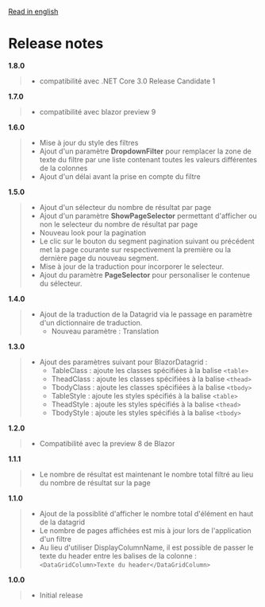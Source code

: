 [Read in english](https://github.com/niou128/BlazorComponent/blob/master/RELEASE_NOTE.en.md)

# Release notes
**1.8.0**
> - compatibilité avec .NET Core 3.0 Release Candidate 1

**1.7.0**
> - compatibilité avec blazor preview 9

**1.6.0**
> - Mise à jour du style des filtres
> - Ajout d'un paramètre **DropdownFilter** pour remplacer la zone de texte du filtre par une liste contenant toutes les valeurs différentes de la colonnes
> - Ajout d'un délai avant la prise en compte du filtre

**1.5.0**
> - Ajout d'un sélecteur du nombre de résultat par page
> - Ajout d'un paramètre **ShowPageSelector** permettant d'afficher ou non le selecteur du nombre de résultat par page
> - Nouveau look pour la pagination
> - Le clic sur le bouton du segment pagination suivant ou précédent met la page courante sur respectivement la première ou la dernière page du nouveau segment.
> - Mise à jour de la traduction pour incorporer le selecteur.
> - Ajout du paramètre **PageSelector** pour personaliser le contenue du sélecteur. 

**1.4.0**
> - Ajout de la traduction de la Datagrid via le passage en paramètre d'un dictionnaire de traduction. 
>   - Nouveau paramètre : Translation

**1.3.0**
> - Ajout des paramètres suivant pour BlazorDatagrid :
>   - TableClass : ajoute les classes spécifiées à la balise ```<table>```
>   - TheadClass : ajoute les classes spécifiées à la balise ```<thead>```
>   - TbodyClass : ajoute les classes spécifiées à la balise ```<tbody>```
>   - TableStyle : ajoute les styles spécifiés à la balise ```<table>```
>   - TheadStyle : ajoute les styles spécifiés à la balise ```<thead>```
>   - TbodyStyle : ajoute les styles spécifiés à la balise ```<tbody>```

**1.2.0**
> - Compatibilité avec la preview 8 de Blazor

**1.1.1**
> - Le nombre de résultat est maintenant le nombre total filtré au lieu du nombre de résultat sur la page

**1.1.0**
> - Ajout de la possiblité d'afficher le nombre total d'élément en haut de la datagrid
> - Le nombre de pages affichées est mis à jour lors de l'application d'un filtre
> - Au lieu d'utiliser DisplayColumnName, il est possible de passer le texte du header entre les balises de la colonne :  ```<DataGridColumn>Texte du header</DataGridColumn>```

**1.0.0**
> - Initial release